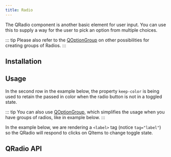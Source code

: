 ```yaml
---
title: Radio
---
```


The QRadio component is another basic element for user input. You can use this to supply a way for the user to pick an option from multiple choices.

::: tip
Please also refer to the [QOptionGroup](/vue-components/option-group) on other possibilities for creating groups of Radios.
:::

## Installation
<doc-installation components="QRadio" />

## Usage
<doc-example title="Standard" file="QRadio/Standard" />

<doc-example title="Dense" file="QRadio/Dense" />

In the second row in the example below, the property `keep-color` is being used to retain the passed in color when the radio button is not in a toggled state.

<doc-example title="Coloring" file="QRadio/Coloring" />

<doc-example title="On Dark Background" file="QRadio/OnDarkBackground" dark />

<doc-example title="Label on Left Side" file="QRadio/LabelPosition" />

::: tip
You can also use [QOptionGroup](/vue-components/option-group), which simplifies the usage when you have groups of radios, like in example below.
:::

<doc-example title="Usage with QOptionGroup" file="QRadio/OptionGroup" />

In the example below, we are rendering a `<label>` tag (notice `tag="label"`) so the QRadio will respond to clicks on QItems to change toggle state.

<doc-example title="In a List" file="QRadio/InaList" />

<doc-example title="Disable" file="QRadio/Disable" />

## QRadio API
<doc-api file="QRadio" />
